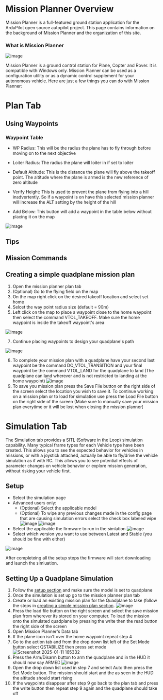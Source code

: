 # Mission Planner Overview

Mission Planner is a full-featured ground station application for the ArduPilot open source autopilot project. This page contains information on the background of Mission Planner and the organization of this site.
### What is Mission Planner

![image](https://github.com/user-attachments/assets/67765632-ea07-439c-9b1b-18b7c784d212)

Mission Planner is a ground control station for Plane, Copter and Rover. It is compatible with Windows only. Mission Planner can be used as a configuration utility or as a dynamic control supplement for your autonomous vehicle. Here are just a few things you can do with Mission Planner:

# Plan Tab

## Using Waypoints

### Waypoint Table

- WP Radius: This will be the radius the plane has to fly through before moving on to the next objective

- Loiter Radius: The radius the plane will loiter in if set to loiter

- Default Altitude: This is the distance the plane will fly above the takeoff point. The altitude where the plane is armed is the new reference of zero altitude

- Verify Height: This is used to prevent the plane from flying into a hill inadvertently. So if a waypoint is on have this selected mission planner will increase the ALT setting by the height of the hill

- Add Below: This button will add a waypoint in the table below without placing it on the map

![image](https://github.com/user-attachments/assets/fc19755b-3c63-47f3-a530-16e4d3de9dbc)


## Tips


## Mission Commands 



## Creating a simple quadplane mission plan
1. Open the mission planner plan tab
2. (Optional) Go to the flying field on the map
3. On the map right click on the desired takeoff location and select set home
4. Selcet the way point radius size (default = 90m)
5. Left click on the map to place a waypoint close to the home waypoint then select the command VTOL_TAKEOFF. Make sure the home waypoint is inside the takeoff waypoint's area
 
![image](https://github.com/user-attachments/assets/dbcbab4c-6679-4c99-8533-63917e258389)

7. Continue placing waypoints to design your quadplane's path

![image](https://github.com/user-attachments/assets/afdfea0e-796e-4441-ac83-521b45beee79)

8. To complete your mission plan with a quadplane have your second last waypoint be the command DO_VTOL_TRANSITION and your final waypoint be the command VTOL_LAND for the quadplane to land (The quadplane can land wherever and is not restricted to landing at the home waypoint) ![image](https://github.com/user-attachments/assets/749bcdee-c381-47d2-a1e9-e00c3c10fcf2)
9. To save you mission plan press the Save File button on the right side of the screen select the location you wish to save it. To continue working on a mission plan or to load for simulation use press the Load File button on the right side of the screen (Make sure to manually save your mission plan everytime or it will be lost when closing the mission planner)

# Simulation Tab

The Simulation tab provides a SITL (Software in the Loop) simulation capability. Many typical frame types for each Vehicle type have been created. This allows you to see the expected behavior for vehicles in missions, or with a joystick attached, actually be able to fly/drive the vehicle simulation as if with RC. This allows you to see potential effects of parameter changes on vehicle behavior or explore mission generation, without risking your vehicle first.

## Setup 

- Select the simulation page
- Advanced users only:
  - (Optional) Select the applicable model
  - (Optional) To wipe any previous changes made in the config page that are causing simulation errors select the check box labeled wipe
  ![image](https://github.com/user-attachments/assets/7650590a-3863-49d8-b0f4-d1fd7e5b319f)
  ![image](https://github.com/user-attachments/assets/f2c9776c-eb35-4a9f-be37-340213158935)
- Select the applicable the firmware to run in the simlation
![image](https://github.com/user-attachments/assets/60f5533d-89c1-42a2-838e-4f216b7affec)
- Select which version you want to use between Latest and Stable (you should be fine with either)
  
![image](https://github.com/user-attachments/assets/e74dbd32-caf8-41d6-bc27-69fce410b481)

After completeing all the setup steps the firmware will start downloading and launch the simluation. 

## Setting Up a Quadplane Simulation
1. Follow the [setup section](#Setup) and make sure the model is set to quadplane
2. Once the simulation is set up go to the mission planner plan tab
3. Create or load an existing mission plan for the Quadplane to take (follow the steps in [creating a simple mission plan section](#Creating-a-simple-quadplane-mission-plan). ![image](https://github.com/user-attachments/assets/2dce5701-bb59-4aa2-a338-f9da5efa00b2)                                                                                    
4. Press the load file button on the right screen and select the save mission plan from wherever its stored on your computer. To load the mission onto the simulated quadplane by pressing the write then the read button the right side of the screen
5. Open Mission Planner's Data tab
6. If the plane icon isn't over the home waypoint repeat step 4
7. Go to the action tab and from the drop down list left of the Set Mode button select QSTABILIZE then press set mode![Screenshot 2025-01-11 165332](https://github.com/user-attachments/assets/0408a32f-7f5e-42e3-8794-9eba656cbf63)
8. Press the Arm/Disarm button to arm the quadplane and in the HUD it should now say ARMED ![image](https://github.com/user-attachments/assets/adbaf28d-092b-4787-ad32-d4f50daf4cf8)
9. Open the drop down list used in step 7 and select Auto then press the Set Mode button. The mission should start and the as seen in the HUD the altitude should start rising
10. If the waypoints disappear after step 9 go back to the plan tab and press the write button then repeat step 9 again and the quadplane should take off


